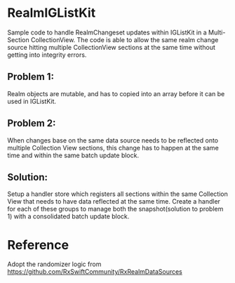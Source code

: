 #  RealmIGListKit
Sample code to handle RealmChangeset updates within IGListKit in a Multi-Section CollectionView. The code is able to allow the same realm change source hitting multiple CollectionView sections at the same time without getting into integrity errors.

## Problem 1: 
Realm objects are mutable, and has to copied into an array before it can be used in IGListKit.

## Problem 2: 
When changes base on the same data source needs to be reflected onto multiple Collection View sections, this change has to happen at the same time and within the same batch update block.

## Solution:
Setup a handler store which registers all sections within the same Collection View that needs to have data reflected at the same time. Create a handler for each of these groups to manage both the snapshot(solution to problem 1) with a consolidated batch update block.

# Reference
Adopt the randomizer logic from 
https://github.com/RxSwiftCommunity/RxRealmDataSources 


